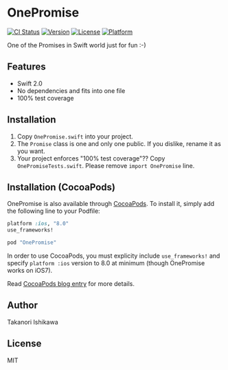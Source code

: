 # OnePromise


[![CI Status](https://travis-ci.org/ishikawa/OnePromise.svg?branch=master)](https://travis-ci.org/ishikawa/OnePromise?branch=master)
[![Version](https://img.shields.io/cocoapods/v/OnePromise.svg?style=flat)](http://cocoapods.org/pods/OnePromise)
[![License](https://img.shields.io/cocoapods/l/OnePromise.svg?style=flat)](http://cocoapods.org/pods/OnePromise)
[![Platform](https://img.shields.io/cocoapods/p/OnePromise.svg?style=flat)](http://cocoapods.org/pods/OnePromise)

One of the Promises in Swift world just for fun :-)

## Features

- Swift 2.0
- No dependencies and fits into one file
- 100% test coverage

## Installation

1. Copy `OnePromise.swift` into your project.
2. The `Promise` class is one and only one public. If you dislike, rename it as you want.
3. Your project enforces "100% test coverage"?? Copy `OnePromiseTests.swift`. Please remove `import OnePromise` line.

## Installation (CocoaPods)

OnePromise is also available through [CocoaPods](http://cocoapods.org). To install
it, simply add the following line to your Podfile:

```ruby
platform :ios, "8.0"
use_frameworks!

pod "OnePromise"
```

In order to use CocoaPods, you must explicity include `use_frameworks!` and specify
`platform :ios` version to 8.0 at minimum (though OnePromise works on iOS7).

Read [CocoaPods blog entry](http://blog.cocoapods.org/CocoaPods-0.36/) for
more details.

## Author

Takanori Ishikawa

## License

MIT
